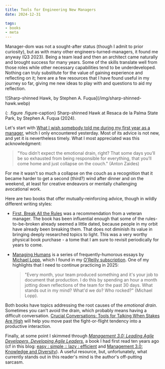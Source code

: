 ```yaml
---
title: Tools for Engineering New Managers
date: 2024-12-31

tags:
- books
- meta
---
```


Manager-dom was not a sought-after status (though I admit to prior curiosity),
but as with many other engineers-turned-managers, it found me anyway (Q3 2023).
Being a team lead and then an architect came naturally and brought success for
many years. Some of the skills translate well from those roles while other
necessary capabilities tend to be underdeveloped. Nothing can truly substitute
for the value of gaining experience and reflecting on it; here are a few
resources that I have found useful in my journey so far, giving me new ideas to
play with and questions to aid my reflection.

<div class="text--center">
![Sharp-shinned Hawk, by Stephen A. Fuqua](/img/sharp-shinned-hawk.webp)<!-- {: .img-fluid .border .rounded } -->
</div>

{: .figure .figure-caption}
Sharp-shinned Hawk at Resaca de la Palma State Park, by Stephen A. Fuqua (2024).

<!-- truncate -->

Let's start with [What I wish somebody told me during my first year as a
manager](https://zaidesanton.substack.com/p/a-letter-to-the-first-time-manager),
which I only encountered yesterday. Most of its advice is not new, and yet
it is nevertheless timely. What I most appreciated was this acknowledgment:

> "You didn’t expect the emotional drain, right? That some days you’ll be so
> exhausted from being responsible for everything, that you’ll come home and
> just collapse on the couch." (Anton Zaides)

For me it wasn't so much a collapse on the couch as a recognition that it became
harder to get a second (third?) wind after dinner and on the weekend, at least
for creative endeavors or mentally challenging avocational work.

Here are two books that offer mutually-reinforcing advice, though in wildly
different writing styles:

* [First, Break All the
  Rules](https://en.wikipedia.org/wiki/First,_Break_All_the_Rules) was a
  recommendation from a veteran manager. The book has been influential enough
  that some of the rules-to-be-broken already seemed a little dated, because
  people in my orbit have already been breaking them. That does not diminish its
  value in bringing deeply researched topics to light. This was a very worthy
  physical book purchase - a tome that I am sure to revisit periodically for
  years to come.
* [Managing Humans](https://managinghumans.com/) is a series of
  frequently-humorous essays by [Michael Lopp](https://randsinrepose.com/),
  which I found in my [O'Reilly
  subscription](https://learning.oreilly.com/library/view/managing-humans-more/9781484271162/).
  One of my highlights that I need to continue practicing in 2025:

  > "Every month, your team produced something and it's your job to document
  > that production. I do this by spending an hour a month jotting down
  > reflections of the team for the past 30 days. What stands out in my mind?
  > What'd we do? Who rocked?" (Michael Lopp).

Both books have topics addressing the root causes of the _emotional drain_.
Sometimes you can't avoid the drain, which probably means having a difficult
conversation. [Crucial Conversations: Tools for Talking When Stakes Are
High](https://en.wikipedia.org/wiki/Crucial_Conversations:_Tools_for_Talking_When_Stakes_Are_High)
will help you move past the fight-or-flight tendency into a productive
interaction.

Finally, at some point I skimmed through [_Management 3.0: Leading Agile
Developers, Developing Agile
Leaders_](https://management30.com/books/management30/), a book I had first read
ten years ago (cf in this blog: [easy : simple :: lazy :
efficient](../2014/2014-05-17-easy-simple-lazy-efficient.md) and [Management
3.0: Knowledge and
Diversity](../2015/2015-01-20-management_30_knowledge_and_diversity.md)). A
useful resource, but, unfortunately, what currently stands out in this reader's
mind is the author's off-putting sarcasm.
